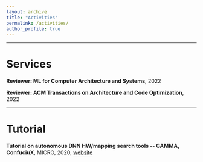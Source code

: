 ```yaml
---
layout: archive
title: "Activities"
permalink: /activities/
author_profile: true
---
```

----
# Services

**Reviewer: ML for Computer Architecture and Systems**, 2022

**Reviewer: ACM Transactions on Architecture and Code Optimization**, 2022

----
# Tutorial

**Tutorial on autonomous DNN HW/mapping search tools -- GAMMA, ConfuciuX**, MICRO, 2020, [website](https://maestro.ece.gatech.edu/docs/build/html/tutorials/micro2020.html#schedule-eastern-time)
